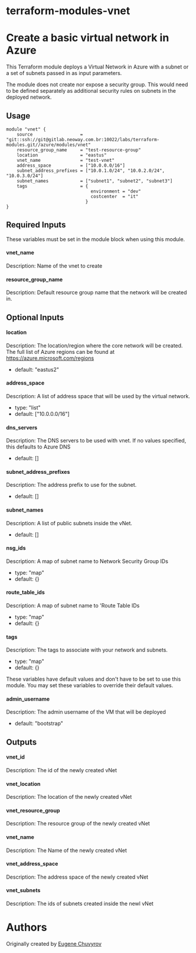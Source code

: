 # terraform-modules-vnet #

Create a basic virtual network in Azure
==============================================================================

This Terraform module deploys a Virtual Network in Azure with a subnet or a set of subnets passed in as input parameters.

The module does not create nor expose a security group. This would need to be defined separately as additional security rules on subnets in the deployed network.

Usage
-----

```hcl
module "vnet" {
    source                  = "git::ssh://git@gitlab.neoway.com.br:10022/labs/terraform-modules.git//azure/modules/vnet"
    resource_group_name     = "test-resource-group"
    location                = "eastus"
    vnet_name               = "test-vnet"
    address_space           = ["10.0.0.0/16"]
    subnet_address_prefixes = ["10.0.1.0/24", "10.0.2.0/24", "10.0.3.0/24"]
    subnet_names            = ["subnet1", "subnet2", "subnet3"]
    tags                    = {
                                environment = "dev"
                                costcenter  = "it"
                              }
}
```

Required Inputs
----
These variables must be set in the module block when using this module.

#### vnet_name
Description: Name of the vnet to create

#### resource_group_name
Description: Default resource group name that the network will be created in.

Optional Inputs
----

#### location
Description: The location/region where the core network will be created. The full list of Azure regions can be found at https://azure.microsoft.com/regions
 - default: "eastus2"

#### address_space
Description: A list of address space that will be used by the virtual network.
 - type: "list"
 - default: ["10.0.0.0/16"]

#### dns_servers
Description: The DNS servers to be used with vnet. If no values specified, this defaults to Azure DNS
 - default: []

#### subnet_address_prefixes
Description: The address prefix to use for the subnet.
 - default: []

#### subnet_names
Description: A list of public subnets inside the vNet.
 - default: []

#### nsg_ids
Description: A map of subnet name to Network Security Group IDs
 - type: "map"
 - default: {}

#### route_table_ids
Description: A map of subnet name to 'Route Table IDs
 - type: "map"
 - default: {}

#### tags
Description: The tags to associate with your network and subnets.
 - type: "map"
 - default: {}

These variables have default values and don't have to be set to use this module. You may set these variables to override their default values.

#### admin_username
Description: The admin username of the VM that will be deployed
 - default: "bootstrap"

Outputs
----

#### vnet_id
Description: The id of the newly created vNet

#### vnet_location
Description: The location of the newly created vNet

#### vnet_resource_group
Description: The resource group of the newly created vNet

#### vnet_name
Description: The Name of the newly created vNet

#### vnet_address_space
Description: The address space of the newly created vNet

#### vnet_subnets
Description: The ids of subnets created inside the newl vNet

Authors
=======
Originally created by [Eugene Chuvyrov](http://github.com/echuvyrov)
